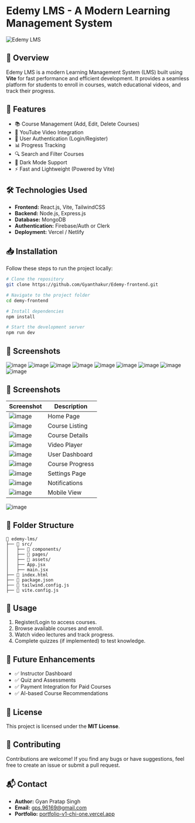 # Edemy LMS - A Modern Learning Management System

![Edemy LMS](https://your-image-url.com/banner.png)

## 📌 Overview
Edemy LMS is a modern Learning Management System (LMS) built using **Vite** for fast performance and efficient development. It provides a seamless platform for students to enroll in courses, watch educational videos, and track their progress.

## 🚀 Features
- 📚 Course Management (Add, Edit, Delete Courses)
- 🎥 YouTube Video Integration
- 👤 User Authentication (Login/Register)
- 📊 Progress Tracking
- 🔍 Search and Filter Courses
- 🌙 Dark Mode Support
- ⚡ Fast and Lightweight (Powered by Vite)

## 🛠️ Technologies Used
- **Frontend:** React.js, Vite, TailwindCSS
- **Backend:** Node.js, Express.js
- **Database:** MongoDB
- **Authentication:** Firebase/Auth or Clerk
- **Deployment:** Vercel / Netlify

## 📥 Installation
Follow these steps to run the project locally:

```bash
# Clone the repository
git clone https://github.com/Gyanthakur/Edemy-frontend.git

# Navigate to the project folder
cd demy-frontend

# Install dependencies
npm install

# Start the development server
npm run dev
```

## 📸 Screenshots

![image](https://github.com/user-attachments/assets/06ad6530-020d-4bf2-be90-b6d4550d147c)
![image](https://github.com/user-attachments/assets/d0b7ba1c-9f1a-43dc-87be-e2b52c51c21d)
![image](https://github.com/user-attachments/assets/b7449f63-d050-477c-aad8-c2827fa67b62)
![image](https://github.com/user-attachments/assets/98f0c678-507f-4994-8c7d-979a08866c5b)
![image](https://github.com/user-attachments/assets/cad83f35-d6f6-45bc-89bc-04e14b0c4b48)
![image](https://github.com/user-attachments/assets/0ed30f4a-8357-4fbf-83f2-2080e2ea80f7)
![image](https://github.com/user-attachments/assets/d4e56f48-a98a-47b9-a752-167e19d9934d)
![image](https://github.com/user-attachments/assets/69deb4c8-6b04-4daa-a501-59ee9fffb07b)
![image](https://github.com/user-attachments/assets/8deee70a-8d53-4bed-ad2b-2402eff0beb4)





## 📸 Screenshots
| Screenshot | Description |
|------------|------------|
| ![image](https://github.com/user-attachments/assets/06ad6530-020d-4bf2-be90-b6d4550d147c) | Home Page |
| ![image](https://github.com/user-attachments/assets/d0b7ba1c-9f1a-43dc-87be-e2b52c51c21d) | Course Listing |
| ![image](https://github.com/user-attachments/assets/b7449f63-d050-477c-aad8-c2827fa67b62) | Course Details |
| ![image](https://github.com/user-attachments/assets/98f0c678-507f-4994-8c7d-979a08866c5b) | Video Player |
| ![image](https://github.com/user-attachments/assets/cad83f35-d6f6-45bc-89bc-04e14b0c4b48) | User Dashboard |
| ![image](https://github.com/user-attachments/assets/0ed30f4a-8357-4fbf-83f2-2080e2ea80f7) | Course Progress |
| ![image](https://github.com/user-attachments/assets/d4e56f48-a98a-47b9-a752-167e19d9934d) | Settings Page |
| ![image](https://github.com/user-attachments/assets/69deb4c8-6b04-4daa-a501-59ee9fffb07b) | Notifications |
| ![image](https://github.com/user-attachments/assets/8deee70a-8d53-4bed-ad2b-2402eff0beb4) | Mobile View |



![image](https://github.com/user-attachments/assets/ad65cf6d-bf8f-43c4-b735-64b767cc984e)



## 📌 Folder Structure
```
📂 edemy-lms/
├── 📁 src/
│   ├── 📁 components/
│   ├── 📁 pages/
│   ├── 📁 assets/
│   ├── App.jsx
│   ├── main.jsx
├── 📄 index.html
├── 📄 package.json
├── 📄 tailwind.config.js
├── 📄 vite.config.js
```

## 📖 Usage
1. Register/Login to access courses.
2. Browse available courses and enroll.
3. Watch video lectures and track progress.
4. Complete quizzes (if implemented) to test knowledge.

## 🎯 Future Enhancements
- ✅ Instructor Dashboard
- ✅ Quiz and Assessments
- ✅ Payment Integration for Paid Courses
- ✅ AI-based Course Recommendations

## 📜 License
This project is licensed under the **MIT License**.

## 🤝 Contributing
Contributions are welcome! If you find any bugs or have suggestions, feel free to create an issue or submit a pull request.

## 📬 Contact
- **Author:** Gyan Pratap Singh
- **Email:** [gps.96169@gmail.com](mailto:gps.96169@gmail.com)
- **Portfolio:** [portfolio-v1-chi-one.vercel.app](https://gyan-pratap-singh.vercel.app/)

